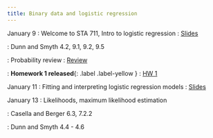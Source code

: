 ```yaml
---
title: Binary data and logistic regression
---
```


January 9
: Welcome to STA 711, Intro to logistic regression
  : [Slides](https://sta711-s23.github.io/slides/lecture_1.pdf)
  
: Dunn and Smyth 4.2, 9.1, 9.2, 9.5

: Probability review
  : [Review](https://sta711-s23.github.io/slides/review.pdf)

: **Homework 1 released**{: .label .label-yellow }
  : [HW 1](https://sta711-s23.github.io/homework/HW1.pdf)

January 11
: Fitting and interpreting logistic regression models
  : [Slides](https://sta711-s23.github.io/slides/lecture_2.pdf)

January 13
: Likelihoods, maximum likelihood estimation

: Casella and Berger 6.3, 7.2.2

: Dunn and Smyth 4.4 - 4.6

